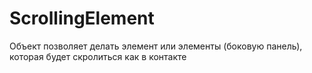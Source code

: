 ScrollingElement
================

Объект позволяет делать элемент или элементы (боковую панель), которая будет скролиться как в контакте
